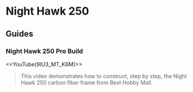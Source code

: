 # Night Hawk 250

## Guides

### Night Hawk 250 Pro Build

<<YouTube(9lU3_MT_K6M)>>

> This video demonstrates how to construct, step by step, the Night Hawk 250 carbon fiber frame from Best Hobby Mall.

